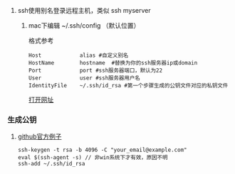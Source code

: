 1. ssh使用别名登录远程主机，类似 ssh myserver

    1. mac下编辑 ~/.ssh/config （默认位置）
    
        格式参考
        
        ````
        Host            alias #自定义别名
        HostName        hostname  #替换为你的ssh服务器ip或domain
        Port            port #ssh服务器端口，默认为22
        User            user #ssh服务器用户名
        IdentityFile    ~/.ssh/id_rsa #第一个步骤生成的公钥文件对应的私钥文件
        ````
        [打开网址](http://blog.csdn.net/jobschen/article/details/52823980)
        
        
### 生成公钥

1. [github官方例子](https://help.github.com/articles/generating-a-new-ssh-key-and-adding-it-to-the-ssh-agent/)

    ````
    ssh-keygen -t rsa -b 4096 -C "your_email@example.com"
    eval $(ssh-agent -s) // 非win系统下才有效，原因不明
    ssh-add ~/.ssh/id_rsa
    ````